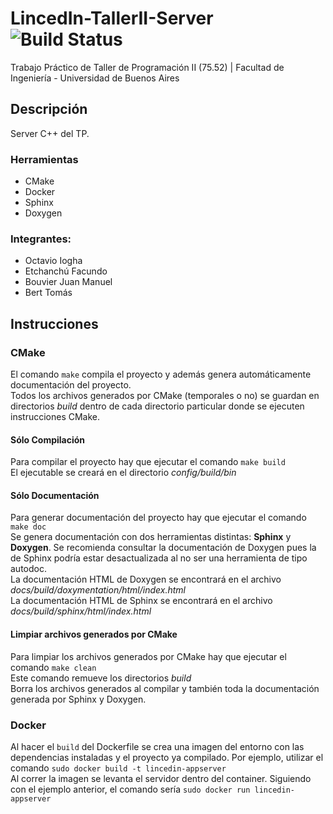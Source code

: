 # LincedIn-TallerII-Server ![Build Status](https://travis-ci.org/juanmanuelbouvier/LincedIn-TallerII-Server.svg?branch=master)
Trabajo Práctico de Taller de Programación II (75.52) | Facultad de Ingeniería - Universidad de Buenos Aires

## Descripción
Server C++ del TP.

### Herramientas
  - CMake
  - Docker
  - Sphinx
  - Doxygen

### Integrantes:
  - Octavio Iogha
  - Etchanchú Facundo
  - Bouvier Juan Manuel
  - Bert Tomás

## Instrucciones

### CMake
El comando `make` compila el proyecto y además genera automáticamente documentación del proyecto.<br />
Todos los archivos generados por CMake (temporales o no) se guardan en directorios _build_ dentro de cada directorio particular donde se ejecuten instrucciones CMake.<br />

#### Sólo Compilación
Para compilar el proyecto hay que ejecutar el comando `make build`<br />
El ejecutable se creará en el directorio _config/build/bin_<br />

#### Sólo Documentación
Para generar documentación del proyecto hay que ejecutar el comando `make doc`<br />
Se genera documentación con dos herramientas distintas: **Sphinx** y **Doxygen**. Se recomienda consultar la documentación de Doxygen pues la de Sphinx podría estar desactualizada al no ser una herramienta de tipo autodoc.<br />
La documentación HTML de Doxygen se encontrará en el archivo _docs/build/doxymentation/html/index.html_<br />
La documentación HTML de Sphinx se encontrará en el archivo _docs/build/sphinx/html/index.html_<br />

#### Limpiar archivos generados por CMake
Para limpiar los archivos generados por CMake hay que ejecutar el comando `make clean`<br />
Este comando remueve los directorios _build_<br />
Borra los archivos generados al compilar y también toda la documentación generada por Sphinx y Doxygen.<br />

### Docker
Al hacer el `build` del Dockerfile se crea una imagen del entorno con las dependencias instaladas y el proyecto ya compilado. Por ejemplo, utilizar el comando `sudo docker build -t lincedin-appserver`<br />
Al correr la imagen se levanta el servidor dentro del container. Siguiendo con el ejemplo anterior, el comando sería `sudo docker run lincedin-appserver`<br />



